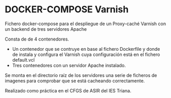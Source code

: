 # DOCKER-COMPOSE Varnish

Fichero docker-compose para el despliegue de un Proxy-caché Varnish con un backend de tres servidores Apache

Consta de de 4 contenedores.

- Un contenedor que se contruye en base al fichero Dockerfile y donde de instala y configura el Varnish cuya configuración está en el fichero default.vcl
- Tres contenedores con un servidor Apache instalado.

Se monta en el directorio raíz de los servidores una serie de ficheros de imagenes para comprobar que se está cacheando correctamente.

Realizado como práctica en el CFGS de ASIR del IES Triana.
